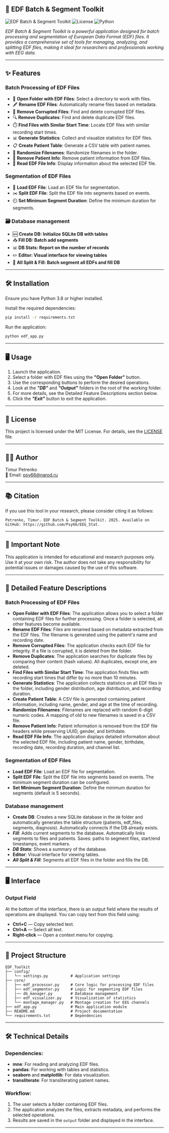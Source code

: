 
## 🧠 EDF Batch & Segment Toolkit

![EDF Batch & Segment Toolkit](https://img.shields.io/badge/Version-1.0.0-blue)
![License](https://img.shields.io/badge/License-MIT-green)
![Python](https://img.shields.io/badge/Python-3.8%2B-yellow)

*EDF Batch & Segment Toolkit is a powerful application designed for batch processing and segmentation of European Data Format (EDF) files. It provides a comprehensive set of tools for managing, analyzing, and splitting EDF files, making it ideal for researchers and professionals working with EEG data.*

---

## ✨ Features

### Batch Processing of EDF Files
- 📂 **Open Folder with EDF Files**: Select a directory to work with files.
- 🖋️ **Rename EDF Files**: Automatically rename files based on metadata.
- 🚫 **Remove Corrupted Files**: Find and delete corrupted EDF files.
- 🔍 **Remove Duplicates**: Find and delete duplicate EDF files.
- ⏱️ **Find Files with Similar Start Time**: Locate EDF files with similar recording start times.
- 📊 **Generate Statistics**: Collect and visualize statistics for EDF files.
- 📋 **Create Patient Table**: Generate a CSV table with patient names.
- 🎲 **Randomize Filenames**: Randomize filenames in the folder.
- 👤 **Remove Patient Info**: Remove patient information from EDF files.
- 📄 **Read EDF File Info**: Display information about the selected EDF file.

### Segmentation of EDF Files
- 📂 **Load EDF File**: Load an EDF file for segmentation.
- ✂️ **Split EDF File**: Split the EDF file into segments based on events.
- ⏲️ **Set Minimum Segment Duration**: Define the minimum duration for segments.

### 🗃️ Database management
- 🆕 **Create DB: Initialize SQLite DB with tables**
- 📥 **Fill DB: Batch add segments**
- 📊 **DB Stats: Report on the number of records**
- ✏️ **Editor: Visual interface for viewing tables**
- 🚀 **All Split & Fill: Batch segment all EDFs and fill DB**

---

## 🛠️ Installation

Ensure you have Python 3.8 or higher installed.

Install the required dependencies:

```bash
pip install -r requirements.txt
```

Run the application:

```bash
python edf_app.py
```

---

## 🖥️ Usage

1. Launch the application.
2. Select a folder with EDF files using the **"Open Folder"** button.
3. Use the corresponding buttons to perform the desired operations.
4. Look at the ***"DB"*** and ***"Output"*** folders in the root of the working folder.
5. For more details, see the Detailed Feature Descriptions section below.
5. Click the ***"Exit"*** button to exit the application.

---

## 📜 License

This project is licensed under the MIT License. For details, see the [LICENSE](LICENSE) file.

---

## 👨‍💻 Author

Timur Petrenko  
📧 Email: psy66@narod.ru

---

## 📚 Citation

If you use this tool in your research, please consider citing it as follows:

```
Petrenko, Timur. EDF Batch & Segment Toolkit. 2025. Available on GitHub: https://github.com/Psy66/EEG_Stat.
```

---

## 📢 Important Note

This application is intended for educational and research purposes only. Use it at your own risk. The author does not take any responsibility for potential issues or damages caused by the use of this software.

---

## 🧩 Detailed Feature Descriptions

### Batch Processing of EDF Files
- **Open Folder with EDF Files**: The application allows you to select a folder containing EDF files for further processing. Once a folder is selected, all other features become available.
- **Rename EDF Files**: Files are renamed based on metadata extracted from the EDF files. The filename is generated using the patient's name and recording date.
- **Remove Corrupted Files**: The application checks each EDF file for integrity. If a file is corrupted, it is deleted from the folder.
- **Remove Duplicates**: The application searches for duplicate files by comparing their content (hash values). All duplicates, except one, are deleted.
- **Find Files with Similar Start Time**: The application finds files with recording start times that differ by no more than 10 minutes.
- **Generate Statistics**: The application collects statistics on all EDF files in the folder, including gender distribution, age distribution, and recording duration.
- **Create Patient Table**: A CSV file is generated containing patient information, including name, gender, and age at the time of recording.
- **Randomize Filenames**: Filenames are replaced with random 6-digit numeric codes. A mapping of old to new filenames is saved in a CSV file.
- **Remove Patient Info**: Patient information is removed from the EDF file headers while preserving UUID, gender, and birthdate.
- **Read EDF File Info**: The application displays detailed information about the selected EDF file, including patient name, gender, birthdate, recording date, recording duration, and channel list.

### Segmentation of EDF Files
- **Load EDF File**: Load an EDF file for segmentation.
- **Split EDF File**: Split the EDF file into segments based on events. The minimum segment duration can be configured.
- **Set Minimum Segment Duration**: Define the minimum duration for segments (default is 5 seconds).

### Database management
- **Create DB**: Creates a new SQLite database in the `DB` folder and automatically generates the table structure (patients, edf_files, segments, diagnosis). Automatically connects if the DB already exists.
- ***Fill***: Adds current segments to the database. Automatically links segments to files and patients. Saves: paths to segment files, start/end timestamps, event markers.
- ***DB Stats***: Shows a summary of the database.
- **Editor**: Visual interface for viewing tables.
- ***All Split & Fill***: Segments all EDF files in the folder and fills the DB.
---

## 🖥️ Interface

### Output Field
At the bottom of the interface, there is an output field where the results of operations are displayed. You can copy text from this field using:
- **Ctrl+C** — Copy selected text.
- **Ctrl+A** — Select all text.
- **Right-click** — Open a context menu for copying.

---

## 📂 Project Structure
```
EDF_Toolkit
├── config/
│   └── settings.py          # Application settings
├── core/
│   ├── edf_processor.py     # Core logic for processing EDF files
│   ├── edf_segmentor.py     # Logic for segmenting EDF files
|   |── db_manager.py        # Database management
│   ├── edf_visualizer.py    # Visualization of statistics
│   └── montage_manager.py   # Montage creation for EEG channels
├── edf_app.py               # Main application module
├── README.md                # Project documentation
└── requirements.txt         # Dependencies
```
---

## 🛠️ Technical Details

### Dependencies:
- **mne**: For reading and analyzing EDF files.
- **pandas**: For working with tables and statistics.
- **seaborn** and **matplotlib**: For data visualization.
- **transliterate**: For transliterating patient names.

### Workflow:
1. The user selects a folder containing EDF files.
2. The application analyzes the files, extracts metadata, and performs the selected operations.
3. Results are saved in the `output` folder and displayed in the interface.

---